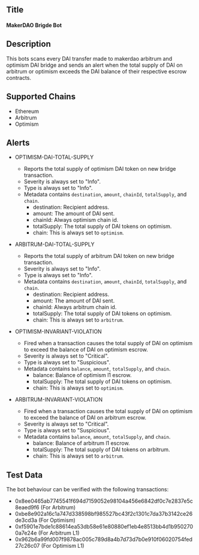 ## Title

#### MakerDAO Brigde Bot

## Description

This bots scans every DAI transfer made to makerdao arbitrum and optimism DAI bridge and sends an alert when the 
total supply of DAI on arbitrum or optimism exceeds the DAI balance of their respective escrow contracts.

## Supported Chains

- Ethereum
- Arbitrum
- Optimism

## Alerts

- OPTIMISM-DAI-TOTAL-SUPPLY
  - Reports the total supply of optimism DAI token on new bridge transaction.
  - Severity is always set to "Info".
  - Type is always set to "Info".
  - Metadata contains `destination`, `amount`, `chainId`, `totalSupply`, and `chain`.
    - destination: Recipient address.
    - amount: The amount of DAI sent.
    - chainId: Always optimism chain id.
    - totalSupply: The total supply of DAI tokens on optimism.
    - chain: This is always set to `optimism`.
  
- ARBITRUM-DAI-TOTAL-SUPPLY
  - Reports the total supply of arbitrum DAI token on new bridge transaction.
  - Severity is always set to "Info".
  - Type is always set to "Info".
  - Metadata contains `destination`, `amount`, `chainId`, `totalSupply`, and `chain`.
    - destination: Recipient address.
    - amount: The amount of DAI sent.
    - chainId: Always arbitrum chain id.
    - totalSupply: The total supply of DAI tokens on optimism.
    - chain: This is always set to `arbitrum`.

- OPTIMISM-INVARIANT-VIOLATION
  - Fired when a transaction causes the total supply of DAI on optimism to exceed the balance of DAI on optimism escrow.
  - Severity is always set to "Critical".
  - Type is always set to "Suspicious".
  - Metadata contains `balance`, `amount`, `totalSupply`, and `chain`.
    - balance: Balance of optimism l1 escrow.
    - totalSupply: The total supply of DAI tokens on optimism.
    - chain: This is always set to `optimism`.

- ARBITRUM-INVARIANT-VIOLATION
  - Fired when a transaction causes the total supply of DAI on optimism to exceed the balance of DAI on arbitrum escrow.
  - Severity is always set to "Critical".
  - Type is always set to "Suspicious".
  - Metadata contains `balance`, `amount`, `totalSupply`, and `chain`.
    - balance: Balance of arbitrum l1 escrow.
    - totalSupply: The total supply of DAI tokens on arbitrum.
    - chain: This is always set to `arbitrum`.

## Test Data

The bot behaviour can be verified with the following transactions:

- 0x8ee0465ab7745541f694d7159052e98104a456e6842df0c7e2837e5c8eaed9f6 (For Arbitrum)
- 0xbe8e902a16c1a747d338598bf985527bc43f2c1301c7da37b3142ce26de3cd3a (For Optimism)
- 0xf5901e7bde1c88614ea53db58e61e80880ef1eb4e8513bb4d1b9502700a7e24e (For Arbitrum L1)
- 0x962b6a99fd007f9878ac005c789d8a4b7d73d7b0e910f06020754fed27c26c07 (For Optimism L1)
